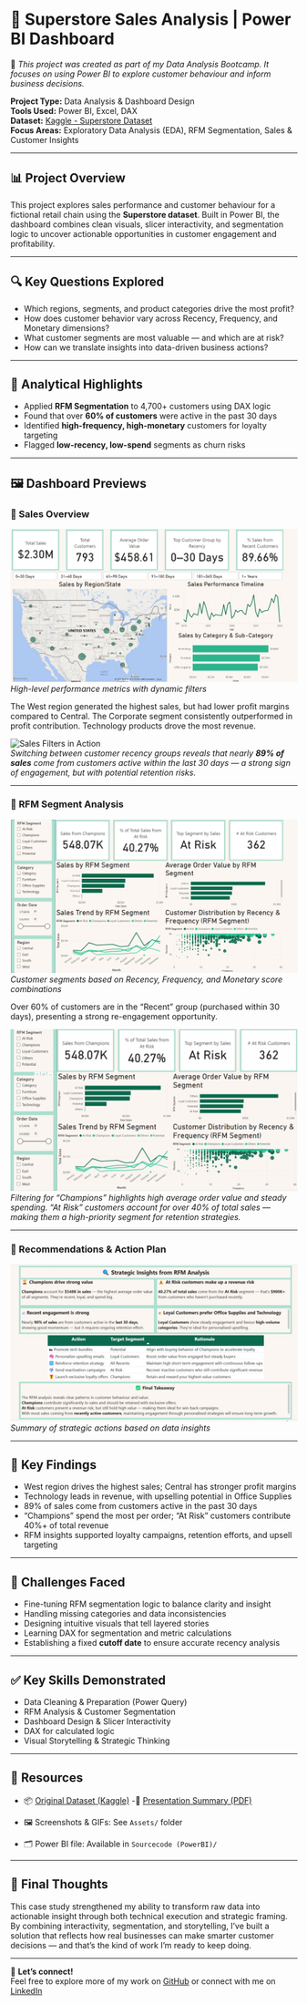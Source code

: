 # 🛒 Superstore Sales Analysis | Power BI Dashboard

📘 *This project was created as part of my Data Analysis Bootcamp. It focuses on using Power BI to explore customer behaviour and inform business decisions.*

**Project Type:** Data Analysis & Dashboard Design  
**Tools Used:** Power BI, Excel, DAX  
**Dataset:** [Kaggle - Superstore Dataset](https://www.kaggle.com/datasets/vivek468/superstore-dataset-final)  
**Focus Areas:** Exploratory Data Analysis (EDA), RFM Segmentation, Sales & Customer Insights

---

## 📊 Project Overview

This project explores sales performance and customer behaviour for a fictional retail chain using the **Superstore dataset**. Built in Power BI, the dashboard combines clean visuals, slicer interactivity, and segmentation logic to uncover actionable opportunities in customer engagement and profitability.

---

## 🔍 Key Questions Explored

- Which regions, segments, and product categories drive the most profit?
- How does customer behavior vary across Recency, Frequency, and Monetary dimensions?
- What customer segments are most valuable — and which are at risk?
- How can we translate insights into data-driven business actions?

---

## 🧠 Analytical Highlights

- Applied **RFM Segmentation** to 4,700+ customers using DAX logic
- Found that over **60% of customers** were active in the past 30 days
- Identified **high-frequency, high-monetary** customers for loyalty targeting
- Flagged **low-recency, low-spend** segments as churn risks

---

## 🖼️ Dashboard Previews

### 📌 Sales Overview

![Sales Overview](Assets/sales_overview_screenshot.png)  
*High-level performance metrics with dynamic filters*

The West region generated the highest sales, but had lower profit margins compared to Central. The Corporate segment consistently outperformed in profit contribution. Technology products drove the most revenue.

![Sales Filters in Action](Assets/sales_overview_filters.gif)  
*Switching between customer recency groups reveals that nearly **89% of sales** come from customers active within the last 30 days — a strong sign of engagement, but with potential retention risks.*

---

### 📌 RFM Segment Analysis

![RFM Segment Analysis](Assets/rfm_analysis_screenshot.png)  
*Customer segments based on Recency, Frequency, and Monetary score combinations*

Over 60% of customers are in the “Recent” group (purchased within 30 days), presenting a strong re-engagement opportunity.

![RFM Interaction](Assets/rfm_segment_interaction.gif)  
*Filtering for “Champions” highlights high average order value and steady spending. “At Risk” customers account for over 40% of total sales — making them a high-priority segment for retention strategies.*

---

### 📌 Recommendations & Action Plan

![Recommendations Tab](Assets/recommendations_tab.png)  
*Summary of strategic actions based on data insights*

---

## 📌 Key Findings

- West region drives the highest sales; Central has stronger profit margins
- Technology leads in revenue, with upselling potential in Office Supplies
- 89% of sales come from customers active in the past 30 days
- “Champions” spend the most per order; “At Risk” customers contribute 40%+ of total revenue
- RFM insights supported loyalty campaigns, retention efforts, and upsell targeting

---

## 🧗 Challenges Faced

- Fine-tuning RFM segmentation logic to balance clarity and insight
- Handling missing categories and data inconsistencies
- Designing intuitive visuals that tell layered stories
- Learning DAX for segmentation and metric calculations
- Establishing a fixed **cutoff date** to ensure accurate recency analysis

---

## ✅ Key Skills Demonstrated

- Data Cleaning & Preparation (Power Query)
- RFM Analysis & Customer Segmentation
- Dashboard Design & Slicer Interactivity
- DAX for calculated logic
- Visual Storytelling & Strategic Thinking

---

## 📂 Resources

- 📦 [Original Dataset (Kaggle)](https://www.kaggle.com/datasets/vivek468/superstore-dataset-final)
-📄 [Presentation Summary (PDF)](Presentation/Soraia_Retail%20Sales%20%26%20Profit%20Analysis%20A%20Superstore%20Case%20Study.pdf)

- 🖼️ Screenshots & GIFs: See `Assets/` folder
- 🗂️ Power BI file: Available in `Sourcecode (PowerBI)/`

---

## 🎯 Final Thoughts

This case study strengthened my ability to transform raw data into actionable insight through both technical execution and strategic framing. By combining interactivity, segmentation, and storytelling, I’ve built a solution that reflects how real businesses can make smarter customer decisions — and that’s the kind of work I’m ready to keep doing.

---

👋 **Let’s connect!**  
Feel free to explore more of my work on [GitHub](https://github.com/sora-tavares) or connect with me on [LinkedIn](https://www.linkedin.com/in/soraiatavares/)
